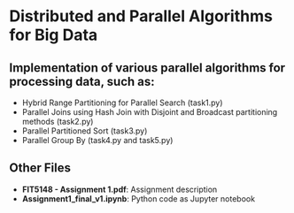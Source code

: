 # Distributed and Parallel Algorithms for Big Data

## Implementation of various parallel algorithms for processing data, such as:

* Hybrid Range Partitioning for Parallel Search (task1.py)
* Parallel Joins using Hash Join with Disjoint and Broadcast partitioning methods (task2.py)
* Parallel Partitioned Sort (task3.py)
* Parallel Group By (task4.py and task5.py)

## Other Files

* **FIT5148 - Assignment 1.pdf**: Assignment description
* **Assignment1_final_v1.ipynb**: Python code as Jupyter notebook
